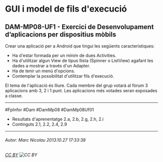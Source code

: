 # GUI i model de fils d'execució
## DAM-MP08-UF1 - Exercici de Desenvolupament d’aplicacions per dispositius mòbils
Crear una aplicació per a Android que tingui les següents característiques:

*  Ha d'estar formada per un mínim de dues Activities.
*  Ha d'utilitzar algun View de tipus llista (Spinner o ListView) agafant les dades a mostrar a través d'un Adapter.
*  Ha de tenir un menú d'opcions.
*  Contemplar la possibilitat d'utilitzar fils d'execució.

El tema de l'aplicació és lliure. 
Cada membre del grup votarà al fòrum 3 aplicacions amb 3, 2 i 1 punt. Les aplicacions més votades seran exposades a classe.

---

#FpInfor #Dam #DamMp08 #DamMp08Uf01

* Resultats d'aprenentatge 2.a, 2.b, 2.g, 2.h, 2.i
* Continguts 2.1, 2.2, 2.4, 2.9
---

###### Autor: Marc Nicolau 2013.10.27 17:33:38
###### [CC BY](https://creativecommons.org/licenses/by/4.0/) ![CC BY](https://licensebuttons.net/l/by/3.0/80x15.png)
